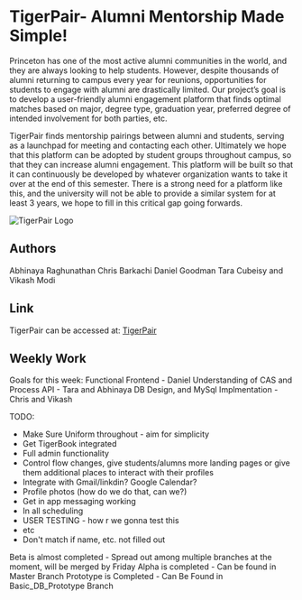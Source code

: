 # TigerPair- Alumni Mentorship Made Simple!

Princeton has one of the most active alumni communities in the world, and they are always looking to help students. However, despite thousands of alumni returning to campus every year for reunions, opportunities for students to engage with alumni are drastically limited. Our project’s goal is to develop a user-friendly alumni engagement platform that finds optimal matches based on major, degree type, graduation year, preferred degree of intended involvement for both parties, etc. 

TigerPair finds mentorship pairings between alumni and students, serving as a launchpad for meeting and contacting each other. Ultimately we hope that this platform can be adopted by student groups throughout campus, so that they can increase alumni engagement. This platform will be built so that it can continuously be developed by whatever organization wants to take it over at the end of this semester. There is a strong need for a platform like this, and the university will not be able to provide a similar system for at least 3 years, we hope to fill in this critical gap going forwards. 




![TigerPair Logo](https://github.com/Vmodi2/TigerPair/blob/master/static/images/tigerpairbackground.png)

## Authors
Abhinaya Raghunathan Chris Barkachi Daniel Goodman Tara Cubeisy and Vikash Modi

## Link

TigerPair can be accessed at: [TigerPair](tigerpair.herokuapp.com)


## Weekly Work
Goals for this week:
Functional Frontend - Daniel
Understanding of CAS and Process API - Tara and Abhinaya
DB Design, and MySql Implmentation - Chris and Vikash


TODO:
- Make Sure Uniform throughout - aim for simplicity
- Get TigerBook integrated
- Full admin functionality
- Control flow changes, give students/alumns more landing pages
  or give them additional places to interact with their profiles
- Integrate with Gmail/linkdin? Google Calendar?
- Profile photos (how do we do that, can we?)
- Get in app messaging working
- In all scheduling
- USER TESTING - how r we gonna test this
- etc
- Don't match if name, etc. not filled out



Beta is almost completed - Spread out among multiple branches at the moment, will be merged by Friday
Alpha is completed -  Can be found in Master Branch
Prototype is Completed -  Can Be Found in Basic_DB_Prototype Branch
